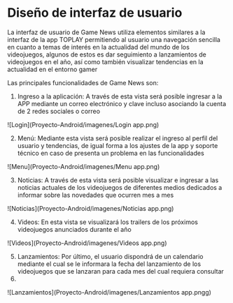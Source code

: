 #  Diseño de interfaz de usuario

La interfaz de usuario de Game News utiliza elementos similares a la interfaz de la app TOPLAY permitiendo al usuario una navegación sencilla en cuanto a temas de interés en la actualidad  del mundo de los videojuegos, algunos de estos es dar seguimiento a lanzamientos de videojuegos en el año, así como también visualizar tendencias en la actualidad en el entorno gamer

Las principales funcionalidades de Game News son:

1)	Ingreso a la aplicación: A través de esta vista será posible ingresar a la APP mediante un correo electrónico y clave incluso asociando la cuenta de 2 redes sociales o correo  

 ![Login](Proyecto-Android/imagenes/Login app.png)
 
2)	Menú: Mediante esta vista será posible realizar el ingreso al perfil del usuario y tendencias, de igual forma a los ajustes de la app y soporte técnico en caso de presenta un problema en las funcionalidades

 ![Menu](Proyecto-Android/imagenes/Menu app.png)
 
3)	Noticias: A través de esta vista será posible visualizar e ingresar a las noticias actuales de los videojuegos de diferentes medios dedicados a informar sobre las novedades que ocurren mes a mes 

 ![Noticias](Proyecto-Android/imagenes/Noticias app.png)
 
4) Videos: En esta vista se visualizará los trailers de los próximos videojuegos anunciados durante el año

 ![Videos](Proyecto-Android/imagenes/Videos app.png)
 
5)	Lanzamientos: Por último, el usuario dispondrá de un calendario mediante el cual se le informara la fecha del lanzamiento de los videojuegos que se lanzaran para cada mes del cual requiera consultar
6)	
 ![Lanzamientos](Proyecto-Android/imagenes/Lanzamientos app.pngg)
 
 
 

 

 
 
 



